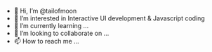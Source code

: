 - 👋 Hi, I’m @tailofmoon
- 👀 I’m interested in Interactive UI development & Javascript coding
- 🌱 I’m currently learning ...
- 💞️ I’m looking to collaborate on ...
- 📫 How to reach me ...

<!---
tailofmoon/tailofmoon is a ✨ special ✨ repository because its `README.md` (this file) appears on your GitHub profile.
You can click the Preview link to take a look at your changes.
--->
